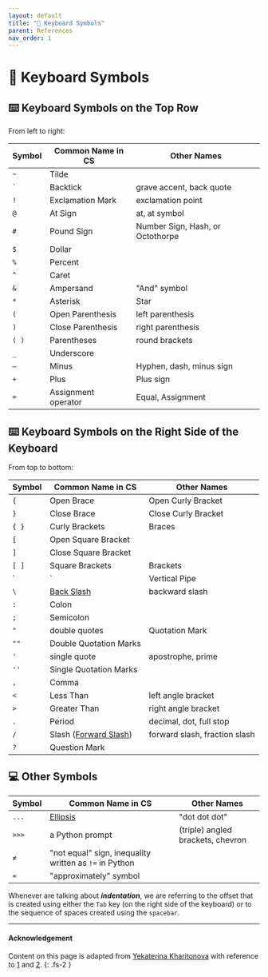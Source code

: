 ```yaml
---
layout: default
title: "🔣 Keyboard Symbols" 
parent: References
nav_order: 1
---
```


# 🔣 Keyboard Symbols

## ⌨️  Keyboard Symbols on the Top Row

From left to right:

| Symbol | Common Name in CS | Other Names |
|---|-----|----------------------|
| `~` | Tilde | |
| `` ` `` | Backtick | grave accent, back quote |
| `!` | Exclamation Mark  | exclamation point | 
| `@` | At Sign | at, at symbol | 
| `#` | Pound Sign | Number Sign, Hash, or Octothorpe |
| `$` | Dollar ||
| `%` | Percent ||
| `^` | Caret ||
| `&` | Ampersand | "And" symbol |
| `*` | Asterisk | Star |
| `(` | Open Parenthesis | left parenthesis |
| `)` | Close Parenthesis | right parenthesis |
| `( )` | Parentheses | round brackets |
| `_` | Underscore ||
| `–` | Minus | Hyphen, dash, minus sign |
| `+` | Plus | Plus sign |
| `=` | Assignment operator | Equal, Assignment |

## ⌨️  Keyboard Symbols on the Right Side of the Keyboard

From top to bottom:

| Symbol | Common Name in CS | Other Names |
|---|-----|----------------------|
| `{` | Open Brace  | Open Curly Bracket |
| `}` | Close Brace | Close Curly Bracket |
| `{ }` |  Curly Brackets | Braces |
| `[` | Open Square Bracket | |
| `]` | Close Square Bracket | |
| `[ ]` |  Square Brackets | Brackets |
| `|` | Vertical Pipe | Pipe |
| `\` | [Back Slash](https://sites.cs.ucsb.edu/~pconrad/topics/BackslashVsForwardSlash/) | backward slash |
| `:` | Colon | |
| `;` | Semicolon | |
| `"` | double quotes | Quotation Mark |
| `""` | Double Quotation Marks | |
| `'` | single quote | apostrophe, prime |
| `''` | Single Quotation Marks | |
| `,` | Comma | |
| `<` | Less Than | left angle bracket |
| `>` | Greater Than | right angle bracket |
| `.` | Period | decimal, dot, full stop |
| `/` | Slash ([Forward Slash](https://sites.cs.ucsb.edu/~pconrad/topics/BackslashVsForwardSlash/)) | forward slash, fraction slash |
| `?` | Question Mark | |

## 💻 Other Symbols

| Symbol | Common Name in CS | Other Names |
|---|-----|----------------------|
| `...` | [Ellipsis](https://en.wikipedia.org/wiki/Ellipsis) | "dot dot dot" |
| `>>>` | a Python prompt | (triple) angled brackets, chevron |
| `≠` | "not equal" sign, inequality written as `!=` in Python ||
| `≈` | "approximately" symbol ||


Whenever are talking about **_indentation_**, we are referring to the offset that is created using either the `Tab` key (on the right side of the keyboard) or to the sequence of spaces created using the `spacebar`.

---

#### Acknowledgement

Content on this page is adapted from [Yekaterina Kharitonova](ucsb-csw8.github.io) with reference to [1](https://excelnotes.com/names-of-the-keyboard-symbols) and [2](https://finallylearn.com/what-are-the-keyboard-symbol-names>).
{: .fs-2 }
